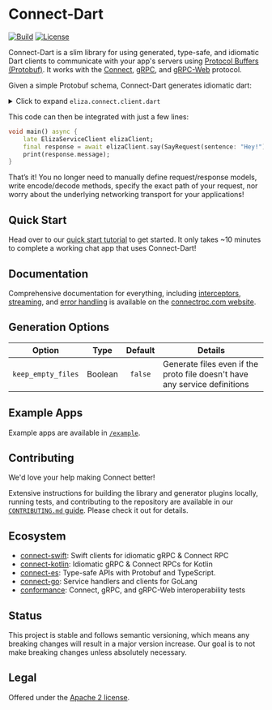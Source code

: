 # Connect-Dart

[![Build](https://github.com/connectrpc/connect-dart/actions/workflows/dart.yml/badge.svg?branch=main)](https://github.com/connectrpc/connect-dart/actions/workflows/dart.yml)
[![License](https://img.shields.io/badge/License-Apache_2.0-blue.svg)](https://opensource.org/licenses/Apache-2.0)

Connect-Dart is a slim library for using generated, type-safe, and idiomatic Dart clients to communicate with your app's servers using [Protocol Buffers (Protobuf)][protobuf]. It works with the [Connect][connect-protocol], [gRPC][grpc-protocol], and [gRPC-Web][grpc-web-protocol] protocol.

Given a simple Protobuf schema, Connect-Dart generates idiomatic dart:

<details><summary>Click to expand <code>eliza.connect.client.dart</code></summary>

```dart
import "package:connectrpc/connect.dart" as connect;
import "eliza.pb.dart" as connectrpcelizav1eliza;
import "eliza.connect.spec.dart" as specs;

extension type ElizaServiceClient(connect.Transport _transport) {
  Future<connectrpcelizav1eliza.SayResponse> say(
    connectrpcelizav1eliza.SayRequest input, {
    connect.Headers? headers,
    connect.AbortSignal? signal,
    Function(connect.Headers)? onHeader,
    Function(connect.Headers)? onTrailer,
  }) {
    return connect.Client(_transport).unary(
      specs.ElizaService.say,
      input,
      signal: signal,
      headers: headers,
      onHeader: onHeader,
      onTrailer: onTrailer,
    );
  }

  Stream<connectrpcelizav1eliza.ConverseResponse> converse(
    Stream<connectrpcelizav1eliza.ConverseRequest> input, {
    connect.Headers? headers,
    connect.AbortSignal? signal,
    Function(connect.Headers)? onHeader,
    Function(connect.Headers)? onTrailer,
  }) {
    return connect.Client(_transport).bidi(
      specs.ElizaService.converse,
      input,
      signal: signal,
      headers: headers,
      onHeader: onHeader,
      onTrailer: onTrailer,
    );
  }

  Stream<connectrpcelizav1eliza.IntroduceResponse> introduce(
    connectrpcelizav1eliza.IntroduceRequest input, {
    connect.Headers? headers,
    connect.AbortSignal? signal,
    Function(connect.Headers)? onHeader,
    Function(connect.Headers)? onTrailer,
  }) {
    return connect.Client(_transport).server(
      specs.ElizaService.introduce,
      input,
      signal: signal,
      headers: headers,
      onHeader: onHeader,
      onTrailer: onTrailer,
    );
  }
}
```

</details>

This code can then be integrated with just a few lines:

```dart
void main() async {
    late ElizaServiceClient elizaClient;
    final response = await elizaClient.say(SayRequest(sentence: "Hey!"))
    print(response.message);
}
```

That’s it! You no longer need to manually define request/response models, write encode/decode methods, specify the exact path of your request, nor worry about the underlying networking transport for your applications!

## Quick Start

Head over to our [quick start tutorial][getting-started] to get started.
It only takes ~10 minutes to complete a working chat app that uses Connect-Dart!

## Documentation

Comprehensive documentation for everything, including
[interceptors][interceptors], [streaming][streaming], and [error handling][error-handling]
is available on the [connectrpc.com website][getting-started].

## Generation Options

| **Option**                     | **Type** | **Default** | **Details**                                                                |
|--------------------------------|:--------:|:-----------:|----------------------------------------------------------------------------|
| `keep_empty_files`             | Boolean  |   `false`   | Generate files even if the proto file doesn't have any service definitions |

## Example Apps

Example apps are available in [`/example`](/example). 

## Contributing

We'd love your help making Connect better!

Extensive instructions for building the library and generator plugins locally,
running tests, and contributing to the repository are available in our
[`CONTRIBUTING.md` guide](/.github/CONTRIBUTING.md). Please check it out
for details.

## Ecosystem

- [connect-swift]: Swift clients for idiomatic gRPC & Connect RPC
- [connect-kotlin]: Idiomatic gRPC & Connect RPCs for Kotlin
- [connect-es]: Type-safe APIs with Protobuf and TypeScript.
- [connect-go]: Service handlers and clients for GoLang
- [conformance]: Connect, gRPC, and gRPC-Web interoperability tests

## Status

This project is stable and follows semantic versioning, which means any breaking changes will result in a major version increase. Our goal is to not make breaking changes unless absolutely necessary.

## Legal

Offered under the [Apache 2 license](/LICENSE).

[blog]: https://buf.build/blog/connect-a-better-grpc
[conformance]: https://github.com/connectrpc/conformance
[connect-go]: https://github.com/connectrpc/connect-go
[connect-protocol]: https://connectrpc.com/docs/protocol
[connect-swift]: https://github.com/connectrpc/connect-swift
[connect-kotlin]: https://github.com/connectrpc/connect-kotlin
[connect-es]: https://www.npmjs.com/package/@connectrpc/connect
[error-handling]: https://connectrpc.com/docs/dart/errors
[getting-started]: https://connectrpc.com/docs/dart/getting-started
[grpc-protocol]: https://github.com/grpc/grpc/blob/master/doc/PROTOCOL-HTTP2.md
[grpc-web-protocol]: https://github.com/grpc/grpc/blob/master/doc/PROTOCOL-WEB.md
[interceptors]: https://connectrpc.com/docs/dart/interceptors
[license]: https://github.com/connectrpc/connect-dart/blob/main/LICENSE
[protobuf]: https://developers.google.com/protocol-buffers
[protocol]: https://connectrpc.com/docs/protocol
[streaming]: https://connectrpc.com/docs/dart/using-clients#using-generated-clients
